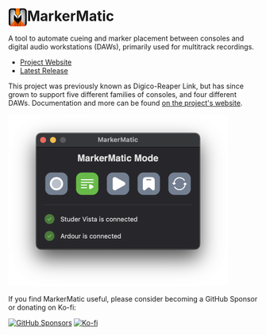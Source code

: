 # <img height="38" align="left" src="resources/icon.png" alt="The MarkerMatic icon: A white letter M with the playhead splitting down the center, and into a waveform at the bottom"/>MarkerMatic
A tool to automate cueing and marker placement between consoles and digital audio workstations (DAWs), primarily used for multitrack recordings. 
* [Project Website][website]
* [Latest Release][latest-release]

This project was previously known as Digico-Reaper Link, but has since grown to support five different families of consoles, and four different DAWs. Documentation and more can be found [on the project's website][website].

<img width="442" height="346" alt="A screenshot of the main window of MarkerMatic, showing the control buttons along the top of the window, then the connection statuses to the console and DAW at the bottom" src="resources/main_window_screenshot.png" />

If you find MarkerMatic useful, please consider becoming a GitHub Sponsor or donating on Ko-fi:

[![GitHub Sponsors](https://img.shields.io/badge/GitHub%20Sponsors-grey?logo=GitHub)](https://github.com/sponsors/jms5194) [![Ko-fi](https://img.shields.io/badge/Ko--fi-grey?logo=kofi)][kofi]

[latest-release]: https://github.com/jms5194/Digico-Reaper-Link/releases/latest
[website]: https://markermatic.com/
[kofi]: https://ko-fi.com/justinstasiw